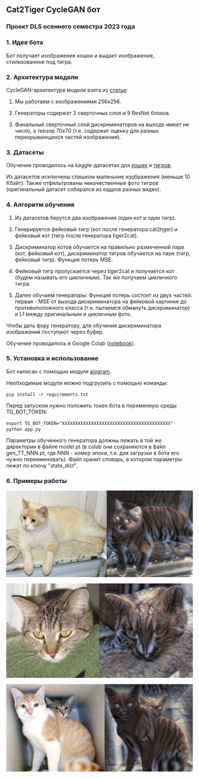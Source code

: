 ## Cat2Tiger CycleGAN бот
### Проект DLS осеннего семестра 2023 года

### 1. Идея бота

Бот получает изображение кошки и выдает изображение, стилизованное под тигра.

### 2. Архитектура модели

CycleGAN-архитектура модели взята из [статьи](https://arxiv.org/abs/1703.10593):

1. Мы работаем с изображениями 256х256.

2. Генераторы содержат 3 сверточных слоя и 9 ResNet блоков.

3. Финальный сверточный слой дискриминаторов на выходе имеет не число, а тензор 70х70 (т.е. содержит оценку для разных перекрывающихся частей изображения). 

### 3. Датасеты

Обучение проводилось на kaggle-датасетах для [кошек](https://www.kaggle.com/datasets/shaunthesheep/microsoft-catsvsdogs-dataset) и [тигров](https://www.kaggle.com/datasets/quadeer15sh/amur-tiger-reidentification).

Из датасетов исключены слишком маленькие изображения (меньше 10 Кбайт). Также отфильтрованы некачественные фото тигров (оригинальный датасет собирался из кадров разных видео).

### 4. Алгоритм обучения

1. Из датасетов берутся два изображения (один кот и один тигр).

2. Генерируется фейковый тигр (кот после генератора cat2tiger) и фейковый кот (тигр после генератора tiger2cat).

3. Дискриминатор котов обучается на правильно размеченной паре (кот, фейковый кот), дискриминатор тигров обучается на паре (тигр, фейковый тигр). Функция потерь MSE.

4. Фейковый тигр пропускается через tiger2cat и получается кот (будем называть его цикличным). Так же получаем цикличного тигра.

5. Далее обучаем генераторы. Функция потерь состоит из двух частей: первая - MSE от выхода дискриминатора на фейковой картинке до противоположного класса (т.е. пытаемся обмануть дискриминатор) и L1 между оригинальным и цикличным фото.

Чтобы дать фору генератору, для обучения дискриминатора изображения поступают через буфер.

Обучение проводилось в Google Colab ([notebook](https://colab.research.google.com/drive/1EOWdkKSqKqkYBGPWw28px5kJTz-ggIGK?usp=sharing)).

### 5. Установка и использование

Бот написан с помощью модуля [aiogram](https://docs.aiogram.dev).

Необходимые модули можно подгрузить с помощью команды:

```
pip install -r requirements.txt
```

Перед запуском нужно положить токен бота в переменную среды TG_BOT_TOKEN:

```
export TG_BOT_TOKEN="XXXXXXXXXXXXXXXXXXXXXXXXXXXXXXXXXXXXXXXXX"
python app.py
```

Параметры обученного генератора должны лежать в той же директории в файле model.pt (в colab они сохраняются в файл gen_TT_NNN.pt, где NNN - номер эпохи, т.е. для загрузки в бота его нужно переименовать). Файл хранит словарь, в котором параметры лежат по ключу "state_dict".

### 6. Примеры работы

![](./plots/example_01.jpg)

![](./plots/example_02.jpg)

![](./plots/example_03.jpg)
